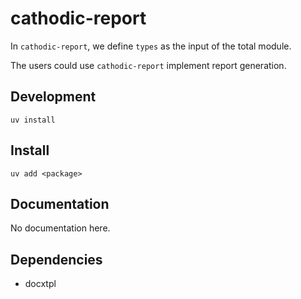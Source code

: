 # cathodic-report

In `cathodic-report`, we define `types` as the input of the total module.

The users could use `cathodic-report` implement report generation.

## Development

`uv install`

## Install

`uv add <package>`

## Documentation

No documentation here.

## Dependencies

- docxtpl
<!-- - git@github.com:cathodic-app/mk2pdf.git -->
